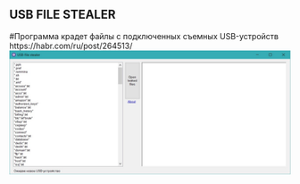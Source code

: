 <h2>USB FILE STEALER</h2>
#Программа крадет файлы с подключенных съемных USB-устройств
https://habr.com/ru/post/264513/
<img src='https://raw.githubusercontent.com/sergiomarotco/USB-file_Stealer/master/Screen.jpg' />

